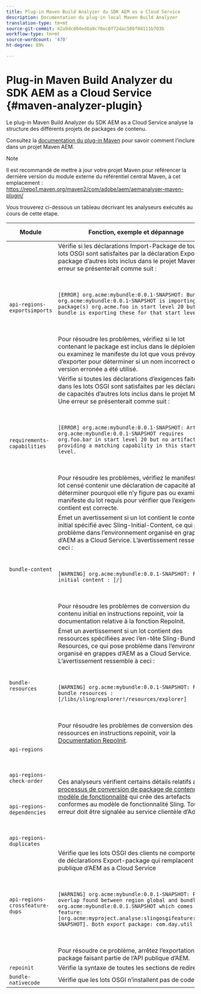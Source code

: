 ```yaml
---
title: Plug-in Maven Build Analyzer du SDK AEM as a Cloud Service
description: Documentation du plug-in local Maven Build Analyzer
translation-type: tm+mt
source-git-commit: 42a9dcd64ed8a9c70ec0f72dac50bf88111b703b
workflow-type: tm+mt
source-wordcount: '470'
ht-degree: 89%

---
```



# Plug-in Maven Build Analyzer du SDK AEM as a Cloud Service {#maven-analyzer-plugin}

Le plug-in Maven Build Analyzer du SDK AEM as a Cloud Service analyse la structure des différents projets de packages de contenu.

Consultez la [documentation du plug-in Maven](https://github.com/adobe/aemanalyser-maven-plugin/blob/main/aemanalyser-maven-plugin/README.md) pour savoir comment l’inclure dans un projet Maven AEM.

>[!NOTE]
>
>Il est recommandé de mettre à jour votre projet Maven pour référencer la dernière version du module externe du référentiel central Maven, à cet emplacement : https://repo1.maven.org/maven2/com/adobe/aem/aemanalyser-maven-plugin/

Vous trouverez ci-dessous un tableau décrivant les analyseurs exécutés au cours de cette étape. <!-- Note that some are executed in the local SDK, while others are only executed during the Cloud Manager pipeline deployment. -->

| Module | Fonction, exemple et dépannage | SDK local | Cloud Manager |
|---|---|---|---|
| `api-regions-exportsimports` | Vérifie si les déclarations Import-Package de tous les lots OSGI sont satisfaites par la déclaration Export-package d’autres lots inclus dans le projet Maven. Une erreur se présenterait comme suit : <p> </p> `[ERROR] org.acme:mybundle:0.0.1-SNAPSHOT: Bundle org.acme:mybundle:0.0.1-SNAPSHOT is importing package(s) org.acme.foo in start level 20 but no bundle is exporting these for that start level.`<p> </p>Pour résoudre les problèmes, vérifiez si le lot contenant le package est inclus dans le déploiement ou examinez le manifeste du lot que vous prévoyez d’exporter pour déterminer si un nom incorrect ou une version erronée a été utilisé. | Oui | Oui |
| `requirements-capabilities` | Vérifie si toutes les déclarations d’exigences faites dans les lots OSGI sont satisfaites par les déclarations de capacités d’autres lots inclus dans le projet Maven. Une erreur se présenterait comme suit : <p> </p> `[ERROR] org.acme:mybundle:0.0.1-SNAPSHOT: Artifact org.acme:mybundle:0.0.1-SNAPSHOT requires org.foo.bar in start level 20 but no artifact is providing a matching capability in this start level.`<p> </p> Pour résoudre les problèmes, vérifiez le manifeste du lot censé contenir une déclaration de capacité afin de déterminer pourquoi elle n’y figure pas ou examinez le manifeste du lot requis pour vérifier que l’exigence qu’il contient est correcte. | Oui | Oui |
| `bundle-content` | Émet un avertissement si un lot contient le contenu initial spécifié avec Sling-Initial-Content, ce qui pose problème dans l’environnement organisé en grappes d’AEM as a Cloud Service. L’avertissement ressemble à ceci : <p> </p> `[WARNING] org.acme:mybundle:0.0.1-SNAPSHOT: Found initial content : [/]` <p> </p>Pour résoudre les problèmes de conversion du contenu initial en instructions repoinit, voir la documentation relative à la fonction RepoInit. | Oui | Oui |
| `bundle-resources` | Émet un avertissement si un lot contient des ressources spécifiées avec l’en-tête Sling-Bundle-Resources, ce qui pose problème dans l’environnement organisé en grappes d’AEM as a Cloud Service. L’avertissement ressemble à ceci :<p> </p> `[WARNING] org.acme:mybundle:0.0.1-SNAPSHOT: Found bundle resources : [/libs/sling/explorer!/resources/explorer]`<p> </p> Pour résoudre les problèmes de conversion des ressources en instructions repoinit, voir la [Documentation RepoInit](https://experienceleague.adobe.com/docs/experience-manager-cloud-service/implementing/developing/aem-project-content-package-structure.html?lang=fr#repo-init). | Oui | Oui |
| `api-regions`<p> </p>`api-regions-check-order`<p> </p>`api-regions-dependencies`<p> </p>`api-regions-duplicates` | Ces analyseurs vérifient certains détails relatifs au [processus de conversion de package de contenu en modèle de fonctionnalité](https://experienceleague.adobe.com/docs/experience-manager-cloud-service/implementing/deploying/overview.html?lang=fr#deploying) qui crée des artefacts conformes au modèle de fonctionnalité Sling. Toute erreur doit être signalée au service clientèle d’Adobe. | Oui | Oui |
| `api-regions-crossfeature-dups` | Vérifie que les lots OSGI des clients ne comportent pas de déclarations Export-package qui remplacent l’API publique d’AEM as a Cloud Service<p> </p>`[WARNING] org.acme:mybundle:0.0.1-SNAPSHOT: Package overlap found between region global and bundle org.acme:mybundle:0.0.1.SNAPSHOT which comes from feature: [org.acme:myproject.analyse:slingosgifeature:0.0.1-SNAPSHOT]. Both export package: com.day.util`<p> </p>Pour résoudre ce problème, arrêtez l’exportation d’un package faisant partie de l’API publique d’AEM. | Oui | Oui |
| `repoinit` | Vérifie la syntaxe de toutes les sections de redirection. | Oui | Oui |
| `bundle-nativecode` | Vérifie que les lots OSGI n’installent pas de code natif. | Oui | Oui |
